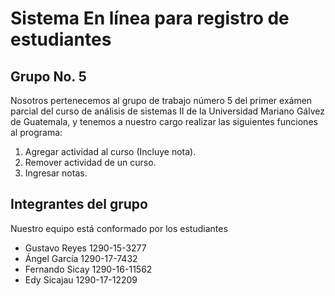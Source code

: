 # Sistema En línea para registro de estudiantes
## Grupo No. 5
Nosotros pertenecemos al grupo de trabajo número 5 del primer exámen parcial del curso de análisis de sistemas II
de la Universidad Mariano Gálvez de Guatemala, y tenemos a nuestro cargo realizar las siguientes funciones al programa:
1. Agregar actividad al curso (Incluye nota).
2. Remover actividad de un curso.
3. Ingresar notas.
## Integrantes del grupo
Nuestro equipo está conformado por los estudiantes
- Gustavo Reyes 	1290-15-3277
- Ángel García 		1290-17-7432
- Fernando Sicay	1290-16-11562
- Edy Sicajau 		1290-17-12209 
